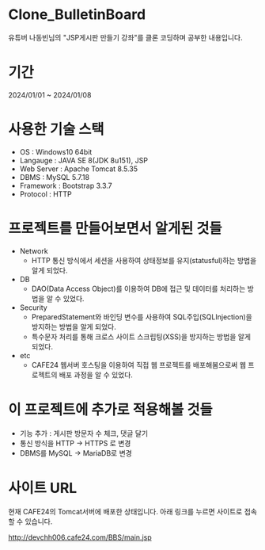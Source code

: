 # Clone_BulletinBoard
유튜버 나동빈님의 "JSP게시판 만들기 강좌"를 클론 코딩하며 공부한 내용입니다.
#

# 기간
2024/01/01 ~ 2024/01/08
#

# 사용한 기술 스택
+ OS : Windows10 64bit
+ Langauge : JAVA SE 8(JDK 8u151), JSP
+ Web Server : Apache Tomcat 8.5.35
+ DBMS : MySQL 5.7.18
+ Framework : Bootstrap 3.3.7
+ Protocol : HTTP
#

# 프로젝트를 만들어보면서 알게된 것들
+ Network
  - HTTP 통신 방식에서 세션을 사용하여 상태정보를 유지(statusful)하는 방법을 알게 되었다.
+ DB
  - DAO(Data Access Object)를 이용하여 DB에 접근 및 데이터를 처리하는 방법을 알 수 있었다.
+ Security
  - PreparedStatement와 바인딩 변수를 사용하여 SQL주입(SQLInjection)을 방지하는 방법을 알게 되었다.
  - 특수문자 처리를 통해 크로스 사이트 스크립팅(XSS)을 방지하는 방법을 알게 되었다.
+ etc
  - CAFE24 웹서버 호스팅을 이용하여 직접 웹 프로젝트를 배포해봄으로써 웹 프로젝트의 배포 과정을 알 수 있었다.
#

# 이 프로젝트에 추가로 적용해볼 것들

+ 기능 추가 : 게시판 방문자 수 체크, 댓글 달기
+ 통신 방식을 HTTP -> HTTPS 로 변경
+ DBMS를  MySQL -> MariaDB로 변경

#

# 사이트 URL

현재 CAFE24의 Tomcat서버에 배포한 상태입니다. 아래 링크를 누르면 사이트로 접속할 수 있습니다.

<http://devchh006.cafe24.com/BBS/main.jsp>

